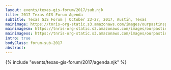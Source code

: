 ```yaml
---
layout: events/texas-gis-forum/2017/sub.njk
title: 2017 Texas GIS Forum Agenda
subtitle: Texas GIS Forum | October 23-27, 2017, Austin, Texas
mainimage: https://tnris-org-static.s3.amazonaws.com/images/ourpastinspires-banner-main.jpg
mainimagesm: https://tnris-org-static.s3.amazonaws.com/images/ourpastinspires-banner-main-sm.jpg
mainimagexs: https://tnris-org-static.s3.amazonaws.com/images/ourpastinspires-banner-main-sm.jpg
intro: true
bodyClass: forum-sub-2017
abstract:
---
```

<div>
{% include "events/texas-gis-forum/2017/agenda.njk" %}
</div>
